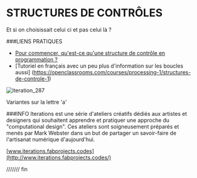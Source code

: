 # STRUCTURES DE CONTRÔLES

Et si on choisissait celui ci et pas celui là ? 



###LIENS PRATIQUES

- [Pour commencer, qu'est-ce qu'une structure de contrôle en programmation ?](https://fr.wikipedia.org/wiki/Structure_de_contr%C3%B4le)
- [Tutoriel en français avec un peu plus d'information sur les boucles aussi] (https://openclassrooms.com/courses/processing-1/structures-de-controle-1)


![iteration_287](https://cloud.githubusercontent.com/assets/1027891/18708115/8bf04f0a-7ff9-11e6-90f8-6ba9621c0932.png)

Variantes sur la lettre 'a'

###INFO
Iterations est une série d'ateliers créatifs dédiés aux artistes et designers qui souhaitent apprendre et pratiquer une approche du "computational design". Ces ateliers sont soigneusement préparés et menés par Mark Webster dans un but de partager un savoir-faire de l'artisanat numérique d'aujourd'hui. 

[www.iterations.fabprojects.codes](http://www.iterations.fabprojects.codes/)



/////// fin
